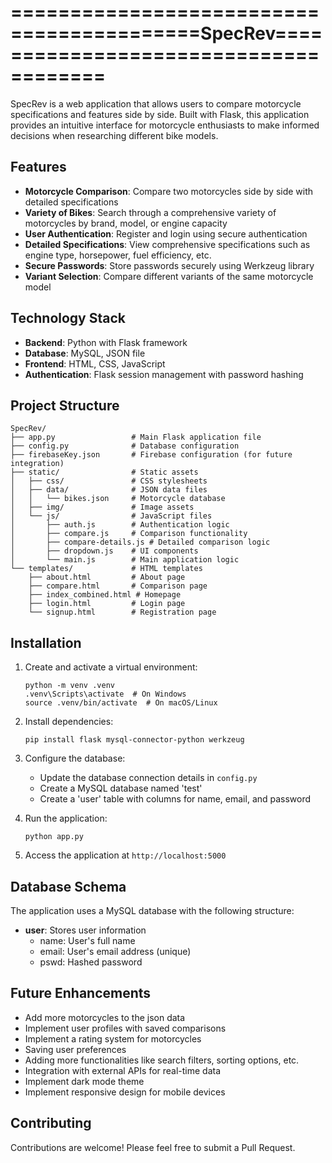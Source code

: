 # ==========================================SpecRev======================================

SpecRev is a web application that allows users to compare motorcycle specifications and features side by side. Built with Flask, this application provides an intuitive interface for motorcycle enthusiasts to make informed decisions when researching different bike models.

## Features

- **Motorcycle Comparison**: Compare two motorcycles side by side with detailed specifications
- **Variety of Bikes**: Search through a comprehensive variety of motorcycles by brand, model, or engine capacity
- **User Authentication**: Register and login using secure authentication
- **Detailed Specifications**: View comprehensive specifications such as engine type, horsepower, fuel efficiency, etc.
- **Secure Passwords**: Store passwords securely using Werkzeug library
- **Variant Selection**: Compare different variants of the same motorcycle model

## Technology Stack

- **Backend**: Python with Flask framework
- **Database**: MySQL, JSON file
- **Frontend**: HTML, CSS, JavaScript
- **Authentication**: Flask session management with password hashing

## Project Structure

```
SpecRev/
├── app.py                 # Main Flask application file
├── config.py              # Database configuration
├── firebaseKey.json       # Firebase configuration (for future integration)
├── static/                # Static assets
│   ├── css/               # CSS stylesheets
│   ├── data/              # JSON data files
│   │   └── bikes.json     # Motorcycle database
│   ├── img/               # Image assets
│   └── js/                # JavaScript files
│       ├── auth.js        # Authentication logic
│       ├── compare.js     # Comparison functionality
│       ├── compare-details.js # Detailed comparison logic
│       ├── dropdown.js    # UI components
│       └── main.js        # Main application logic
└── templates/             # HTML templates
    ├── about.html         # About page
    ├── compare.html       # Comparison page
    ├── index_combined.html # Homepage
    ├── login.html         # Login page
    └── signup.html        # Registration page
```

## Installation


1. Create and activate a virtual environment:
   ```
   python -m venv .venv
   .venv\Scripts\activate  # On Windows
   source .venv/bin/activate  # On macOS/Linux
   ```

2. Install dependencies:
   ```
   pip install flask mysql-connector-python werkzeug
   ```

3. Configure the database:
   - Update the database connection details in `config.py`
   - Create a MySQL database named 'test'
   - Create a 'user' table with columns for name, email, and password

4. Run the application:
   ```
   python app.py
   ```

5. Access the application at `http://localhost:5000`

## Database Schema

The application uses a MySQL database with the following structure:

- **user**: Stores user information
  - name: User's full name
  - email: User's email address (unique)
  - pswd: Hashed password

## Future Enhancements

- Add more motorcycles to the json data
- Implement user profiles with saved comparisons
- Implement a rating system for motorcycles
- Saving user preferences
- Adding more functionalities like search filters, sorting options, etc.
- Integration with external APIs for real-time data
- Implement dark mode theme
- Implement responsive design for mobile devices

## Contributing

Contributions are welcome! Please feel free to submit a Pull Request.